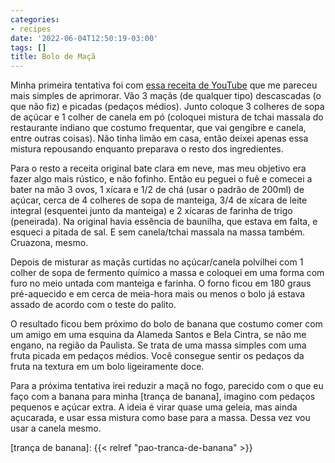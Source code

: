```yaml
---
categories:
- recipes
date: '2022-06-04T12:50:19-03:00'
tags: []
title: Bolo de Maçã
---
```


Minha primeira tentativa foi com [essa receita de YouTube](https://www.youtube.com/watch?v=7hJsGDp-DVk&ab_channel=MeninoPrendado) que me pareceu mais simples de aprimorar. Vão 3 maçãs (de qualquer tipo) descascadas (o que não fiz) e picadas (pedaços médios). Junto coloque 3 colheres de sopa de açúcar e 1 colher de canela em pó (coloquei mistura de tchai massala do restaurante indiano que costumo frequentar, que vai gengibre e canela, entre outras coisas). Não tinha limão em casa, então deixei apenas essa mistura repousando enquanto preparava o resto dos ingredientes.

Para o resto a receita original bate clara em neve, mas meu objetivo era fazer algo mais rústico, e não fofinho. Então eu peguei o fuê e comecei a bater na mão 3 ovos, 1 xícara e 1/2 de chá (usar o padrão de 200ml) de açúcar, cerca de 4 colheres de sopa de manteiga, 3/4 de xícara de leite integral (esquentei junto da manteiga) e 2 xícaras de farinha de trigo (peneirada). Na original havia essência de baunilha, que estava em falta, e esqueci a pitada de sal. E sem canela/tchai massala na massa também. Cruazona, mesmo.

Depois de misturar as maçãs curtidas no açúcar/canela polvilhei com 1 colher de sopa de fermento químico a massa e coloquei em uma forma com furo no meio untada com manteiga e farinha. O forno ficou em 180 graus pré-aquecido e em cerca de meia-hora mais ou menos o bolo já estava assado de acordo com o teste do palito.

O resultado ficou bem próximo do bolo de banana que costumo comer com um amigo em uma esquina da Alameda Santos e Bela Cintra, se não me engano, na região da Paulista. Se trata de uma massa simples com uma fruta picada em pedaços médios. Você consegue sentir os pedaços da fruta na textura em um bolo ligeiramente doce.

Para a próxima tentativa irei reduzir a maçã no fogo, parecido com o que eu faço com a banana para minha [trança de banana], imagino com pedaços pequenos e açúcar extra. A ideia é virar quase uma geleia, mas ainda açucarada, e usar essa mistura como base para a massa. Dessa vez vou usar a canela mesmo.

[trança de banana]: {{< relref "pao-tranca-de-banana" >}}
